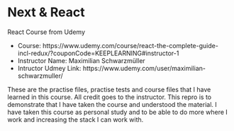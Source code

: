 # Next & React
React Course from Udemy

<ul>
  <li>Course: https://www.udemy.com/course/react-the-complete-guide-incl-redux/?couponCode=KEEPLEARNING#instructor-1</li>
  <li>Instructor Name: Maximilian Schwarzmüller</li>
  <li>Intructor Udmey Link: https://www.udemy.com/user/maximilian-schwarzmuller/</li>
</ul>

<p>
These are the practise files, practise tests and course files that I have learned in this course. All credit goes to the instructor. This repro is to demonstrate that I have taken the course and   understood the material.  I have taken this course as personal study and to be able to do more where I work and increasing the stack I can work with.
</p>
